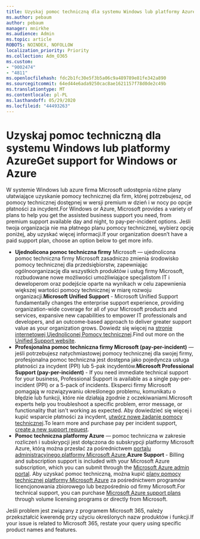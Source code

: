```yaml
---
title: Uzyskaj pomoc techniczną dla systemu Windows lub platformy Azure
ms.author: pebaum
author: pebaum
manager: mnirkhe
ms.audience: Admin
ms.topic: article
ROBOTS: NOINDEX, NOFOLLOW
localization_priority: Priority
ms.collection: Adm_O365
ms.custom:
- "9002474"
- "4811"
ms.openlocfilehash: fdc2b1fc30e5f3b5a06c9a489789e81fe342a890
ms.sourcegitcommit: 64ed44e6ada9250cac8ae1621157f78d0de2c49b
ms.translationtype: MT
ms.contentlocale: pl-PL
ms.lasthandoff: 05/29/2020
ms.locfileid: "44493263"
---
```

# <a name="get-support-for-windows-or-azure"></a><span data-ttu-id="9fa96-102">Uzyskaj pomoc techniczną dla systemu Windows lub platformy Azure</span><span class="sxs-lookup"><span data-stu-id="9fa96-102">Get support for Windows or Azure</span></span>

<span data-ttu-id="9fa96-103">W systemie Windows lub azure firma Microsoft udostępnia różne plany ułatwiające uzyskanie pomocy technicznej dla firm, której potrzebujesz, od pomocy technicznej dostępnej w wersji premium w dzień i w nocy po opcje płatności za incydent.</span><span class="sxs-lookup"><span data-stu-id="9fa96-103">For Windows or Azure, Microsoft provides a variety of plans to help you get the assisted business support you need, from premium support available day and night, to pay-per-incident options.</span></span> <span data-ttu-id="9fa96-104">Jeśli twoja organizacja nie ma płatnego planu pomocy technicznej, wybierz opcję poniżej, aby uzyskać więcej informacji.</span><span class="sxs-lookup"><span data-stu-id="9fa96-104">If your organization doesn’t have a paid support plan, choose an option below to get more info.</span></span>

- <span data-ttu-id="9fa96-105">**Ujednolicona pomoc techniczna firmy** Microsoft — ujednolicona pomoc techniczna firmy Microsoft zasadniczo zmienia środowisko pomocy technicznej dla przedsiębiorstw, zapewniając ogólnoorganizację dla wszystkich produktów i usług firmy Microsoft, rozbudowane nowe możliwości umożliwiające specjalistom IT i deweloperom oraz podejście oparte na wynikach w celu zapewnienia większej wartości pomocy technicznej w miarę rozwoju organizacji.</span><span class="sxs-lookup"><span data-stu-id="9fa96-105">**Microsoft Unified Support** - Microsoft Unified Support fundamentally changes the enterprise support experience, providing organization-wide coverage for all of your Microsoft products and services, expansive new capabilities to empower IT professionals and developers, and an outcome-based approach to deliver greater support value as your organization grows.</span></span> <span data-ttu-id="9fa96-106">Dowiedz się więcej na [stronie internetowej Ujednoliconej Pomocy technicznej](https://aka.ms/unified-support).</span><span class="sxs-lookup"><span data-stu-id="9fa96-106">Find out more on the [Unified Support website](https://aka.ms/unified-support).</span></span>
- <span data-ttu-id="9fa96-107">**Profesjonalna pomoc techniczna firmy Microsoft (pay-per-incident)** — jeśli potrzebujesz natychmiastowej pomocy technicznej dla swojej firmy, profesjonalna pomoc techniczna jest dostępna jako pojedyncza usługa płatności za incydent (PPI) lub 5-pak incydentów.</span><span class="sxs-lookup"><span data-stu-id="9fa96-107">**Microsoft Professional Support (pay-per-incident)** - If you need immediate technical support for your business, Professional Support is available as a single pay-per-incident (PPI) or a 5-pack of incidents.</span></span> <span data-ttu-id="9fa96-108">Eksperci firmy Microsoft pomagają w rozwiązywaniu określonego problemu, komunikatu o błędzie lub funkcji, które nie działają zgodnie z oczekiwaniami.</span><span class="sxs-lookup"><span data-stu-id="9fa96-108">Microsoft experts help you troubleshoot a specific problem, error message, or functionality that isn't working as expected.</span></span> <span data-ttu-id="9fa96-109">Aby dowiedzieć się więcej i kupić wsparcie płatności za incydent, [utwórz nowe żądanie pomocy technicznej](https://support.microsoft.com/supportforbusiness/productselection).</span><span class="sxs-lookup"><span data-stu-id="9fa96-109">To learn more and purchase pay per incident support, [create a new support request](https://support.microsoft.com/supportforbusiness/productselection).</span></span>
- <span data-ttu-id="9fa96-110">**Pomoc techniczna platformy Azure** — pomoc techniczna w zakresie rozliczeń i subskrypcji jest dołączona do subskrypcji platformy Microsoft Azure, którą można przesłać za pośrednictwem [portalu administracyjnego platformy Microsoft Azure.](https://portal.azure.com/)</span><span class="sxs-lookup"><span data-stu-id="9fa96-110">**Azure Support** - Billing and subscription support is included with your Microsoft Azure subscription, which you can submit through the [Microsoft Azure admin portal](https://portal.azure.com/).</span></span> <span data-ttu-id="9fa96-111">Aby uzyskać pomoc techniczną, można kupić [plany pomocy technicznej platformy Microsoft Azure](https://azure.microsoft.com/support/plans/) za pośrednictwem programów licencjonowania zbiorowego lub bezpośrednio od firmy Microsoft.</span><span class="sxs-lookup"><span data-stu-id="9fa96-111">For technical support, you can purchase [Microsoft Azure support plans](https://azure.microsoft.com/support/plans/) through volume licensing programs or directly from Microsoft.</span></span>

<span data-ttu-id="9fa96-112">Jeśli problem jest związany z programem Microsoft 365, należy przekształcić kwerendę przy użyciu określonych nazw produktów i funkcji.</span><span class="sxs-lookup"><span data-stu-id="9fa96-112">If your issue is related to Microsoft 365, restate your query using specific product names and features.</span></span>
